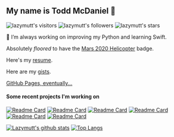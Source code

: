 ## My name is Todd McDaniel 👋

<!--
**lazymutt/lazymutt** is a ✨ _special_ ✨ repository because its `README.md` (this file) appears on your GitHub profile.
-->
![lazymutt's visitors](https://komarev.com/ghpvc/?username=lazymutt&color=blue&style=for-the-badge&label=visitors) ![lazymutt's followers](https://img.shields.io/github/followers/lazymutt?&color=blue&style=for-the-badge&label=followers) ![lazymutt's stars](https://img.shields.io/github/stars/lazymutt?affiliations=OWNER%2CCOLLABORATOR&color=blue&style=for-the-badge) 

🔭 I’m always working on improving my Python and learning Swift.

Absolutely *floored* to have the [Mars 2020 Helicopter](https://github.com/readme/featured/nasa-ingenuity-helicopter) badge.

Here's my [resume](ToddMcDaniel.pdf).

Here are my [gists](https://gist.github.com/lazymutt).

[GitHub Pages, eventually...](https://lazymutt.github.io/)

#### Some recent projects I'm working on

[![Readme Card](https://github-readme-stats.vercel.app/api/pin/?username=lazymutt&repo=parking-sensor&show_icons=true&theme=gruvbox)](https://github.com/lazymutt/parking-sensor)
[![Readme Card](https://github-readme-stats.vercel.app/api/pin/?username=lazymutt&repo=toy-blockchain&show_icons=true&theme=gruvbox)](https://github.com/lazymutt/toy-blockchain)
[![Readme Card](https://github-readme-stats.vercel.app/api/pin/?username=lazymutt&repo=Jamf-Pro-API-Sampler&show_icons=true&theme=gruvbox)](https://github.com/lazymutt/Jamf-Pro-API-Sampler)
[![Readme Card](https://github-readme-stats.vercel.app/api/pin/?username=lazymutt&repo=reindeer-flotilla&show_icons=true&theme=gruvbox)](https://github.com/lazymutt/reindeer-flotilla)
[![Readme Card](https://github-readme-stats.vercel.app/api/pin/?username=lazymutt&repo=pysparsemac&show_icons=true&theme=gruvbox)](https://github.com/lazymutt/pysparsemac)
[![Readme Card](https://github-readme-stats.vercel.app/api/pin/?username=lazymutt&repo=revoke_device_trust_okta&show_icons=true&theme=gruvbox)](https://github.com/lazymutt/revoke_device_trust_okta)
<br>  

  

[![Lazymutt's github stats](https://github-readme-stats.vercel.app/api?username=lazymutt&show_icons=true&theme=gruvbox)](https://github.com/anuraghazra/github-readme-stats)
[![Top Langs](https://github-readme-stats.vercel.app/api/top-langs/?username=lazymutt&theme=gruvbox)](https://github.com/anuraghazra/github-readme-stats)

